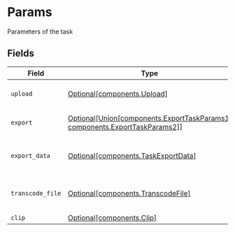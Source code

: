 # Params

Parameters of the task


## Fields

| Field                                                                                                                      | Type                                                                                                                       | Required                                                                                                                   | Description                                                                                                                |
| -------------------------------------------------------------------------------------------------------------------------- | -------------------------------------------------------------------------------------------------------------------------- | -------------------------------------------------------------------------------------------------------------------------- | -------------------------------------------------------------------------------------------------------------------------- |
| `upload`                                                                                                                   | [Optional[components.Upload]](../../models/components/upload.md)                                                           | :heavy_minus_sign:                                                                                                         | Parameters for the upload task                                                                                             |
| `export`                                                                                                                   | [Optional[Union[components.ExportTaskParams1, components.ExportTaskParams2]]](../../models/components/exporttaskparams.md) | :heavy_minus_sign:                                                                                                         | Parameters for the export task                                                                                             |
| `export_data`                                                                                                              | [Optional[components.TaskExportData]](../../models/components/taskexportdata.md)                                           | :heavy_minus_sign:                                                                                                         | Parameters for the export-data task                                                                                        |
| `transcode_file`                                                                                                           | [Optional[components.TranscodeFile]](../../models/components/transcodefile.md)                                             | :heavy_minus_sign:                                                                                                         | Parameters for the transcode-file task                                                                                     |
| `clip`                                                                                                                     | [Optional[components.Clip]](../../models/components/clip.md)                                                               | :heavy_minus_sign:                                                                                                         | N/A                                                                                                                        |